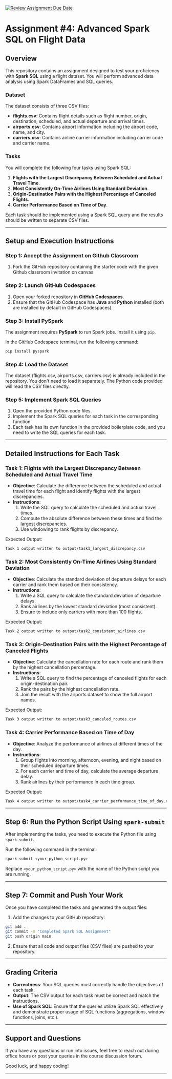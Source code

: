 [![Review Assignment Due Date](https://classroom.github.com/assets/deadline-readme-button-22041afd0340ce965d47ae6ef1cefeee28c7c493a6346c4f15d667ab976d596c.svg)](https://classroom.github.com/a/KbSS_8DB)
# **Assignment #4: Advanced Spark SQL on Flight Data**

## **Overview**
This repository contains an assignment designed to test your proficiency with **Spark SQL** using a flight dataset. You will perform advanced data analysis using Spark DataFrames and SQL queries.

### **Dataset**
The dataset consists of three CSV files:
- **flights.csv**: Contains flight details such as flight number, origin, destination, scheduled, and actual departure and arrival times.
- **airports.csv**: Contains airport information including the airport code, name, and city.
- **carriers.csv**: Contains airline carrier information including carrier code and carrier name.

### **Tasks**
You will complete the following four tasks using Spark SQL:

1. **Flights with the Largest Discrepancy Between Scheduled and Actual Travel Time**.
2. **Most Consistently On-Time Airlines Using Standard Deviation**.
3. **Origin-Destination Pairs with the Highest Percentage of Canceled Flights**.
4. **Carrier Performance Based on Time of Day**.

Each task should be implemented using a Spark SQL query and the results should be written to separate CSV files.

---

## **Setup and Execution Instructions**

### **Step 1: Accept the Assignment on Github Classroom**
1. Fork the GitHub repository containing the starter code with the given Github classroom invitation on canvas.

### **Step 2: Launch GitHub Codespaces**
1. Open your forked repository in **GitHub Codespaces**.
2. Ensure that the GitHub Codespace has **Java** and **Python** installed (both are installed by default in GitHub Codespaces).

### **Step 3: Install PySpark**
The assignment requires **PySpark** to run Spark jobs. Install it using `pip`.

In the GitHub Codespace terminal, run the following command:
```bash
pip install pyspark
```

### **Step 4: Load the Dataset**
The dataset (flights.csv, airports.csv, carriers.csv) is already included in the repository. You don't need to load it separately. The Python code provided will read the CSV files directly.

### **Step 5: Implement Spark SQL Queries**
1. Open the provided Python code files.
2. Implement the Spark SQL queries for each task in the corresponding function.
3. Each task has its own function in the provided boilerplate code, and you need to write the SQL queries for each task.

---

## **Detailed Instructions for Each Task**

### **Task 1: Flights with the Largest Discrepancy Between Scheduled and Actual Travel Time**
- **Objective**: Calculate the difference between the scheduled and actual travel time for each flight and identify flights with the largest discrepancies.
- **Instructions**:
    1. Write the SQL query to calculate the scheduled and actual travel times.
    2. Compute the absolute difference between these times and find the largest discrepancies.
    3. Use windowing to rank flights by discrepancy.

Expected Output:
```bash
Task 1 output written to output/task1_largest_discrepancy.csv
```

### **Task 2: Most Consistently On-Time Airlines Using Standard Deviation**
- **Objective**: Calculate the standard deviation of departure delays for each carrier and rank them based on their consistency.
- **Instructions**:
    1. Write a SQL query to calculate the standard deviation of departure delays.
    2. Rank airlines by the lowest standard deviation (most consistent).
    3. Ensure to include only carriers with more than 100 flights.

Expected Output:
```bash
Task 2 output written to output/task2_consistent_airlines.csv
```

### **Task 3: Origin-Destination Pairs with the Highest Percentage of Canceled Flights**
- **Objective**: Calculate the cancellation rate for each route and rank them by the highest cancellation percentage.
- **Instructions**:
    1. Write a SQL query to find the percentage of canceled flights for each origin-destination pair.
    2. Rank the pairs by the highest cancellation rate.
    3. Join the result with the airports dataset to show the full airport names.

Expected Output:
```bash
Task 3 output written to output/task3_canceled_routes.csv
```

### **Task 4: Carrier Performance Based on Time of Day**
- **Objective**: Analyze the performance of airlines at different times of the day.
- **Instructions**:
    1. Group flights into morning, afternoon, evening, and night based on their scheduled departure times.
    2. For each carrier and time of day, calculate the average departure delay.
    3. Rank airlines by their performance in each time group.

Expected Output:
```bash
Task 4 output written to output/task4_carrier_performance_time_of_day.csv
```

---

## **Step 6: Run the Python Script Using `spark-submit`**
After implementing the tasks, you need to execute the Python file using `spark-submit`.

Run the following command in the terminal:
```bash
spark-submit <your_python_script.py>
```
Replace `<your_python_script.py>` with the name of the Python script you are running.

---

## **Step 7: Commit and Push Your Work**
Once you have completed the tasks and generated the output files:
1. Add the changes to your GitHub repository:
```bash
git add .
git commit -m "Completed Spark SQL Assignment"
git push origin main
```

2. Ensure that all code and output files (CSV files) are pushed to your repository.

---

## **Grading Criteria**
- **Correctness**: Your SQL queries must correctly handle the objectives of each task.
- **Output**: The CSV output for each task must be correct and match the instructions.
- **Use of Spark SQL**: Ensure that the queries utilize Spark SQL effectively and demonstrate proper usage of SQL functions (aggregations, window functions, joins, etc.).

---

## **Support and Questions**
If you have any questions or run into issues, feel free to reach out during office hours or post your queries in the course discussion forum.

Good luck, and happy coding!

---